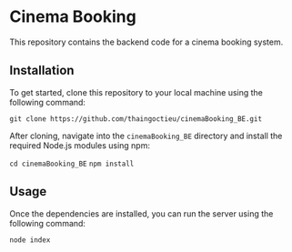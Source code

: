# Cinema Booking

This repository contains the backend code for a cinema booking system.

## Installation

To get started, clone this repository to your local machine using the following command:

`git clone https://github.com/thaingoctieu/cinemaBooking_BE.git`

After cloning, navigate into the `cinemaBooking_BE` directory and install the required Node.js modules using npm:

``cd cinemaBooking_BE``
``npm install``

## Usage
Once the dependencies are installed, you can run the server using the following command:

``node index``

